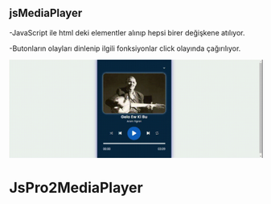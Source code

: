 ## jsMediaPlayer

-JavaScript ile html deki elementler alınıp hepsi birer değişkene atılıyor.

-Butonların olayları dinlenip ilgili fonksiyonlar click olayında çağırılıyor.

<img src="screen.gif"/>

# JsPro2MediaPlayer
